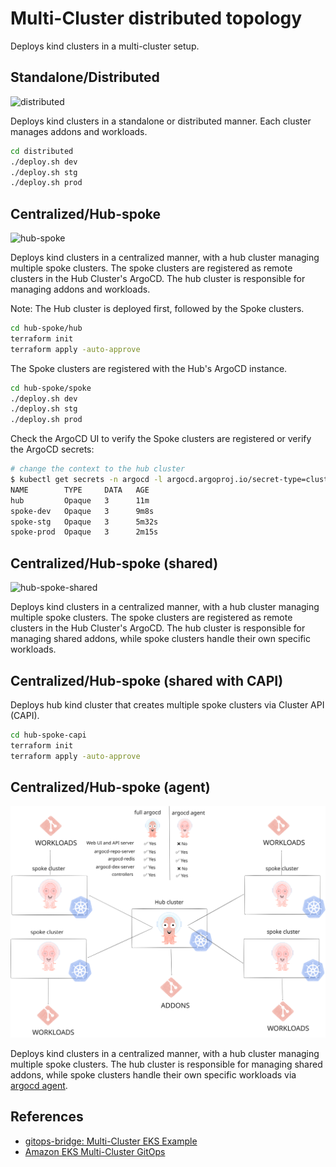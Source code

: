 # Multi-Cluster distributed topology

Deploys kind clusters in a multi-cluster setup.

## Standalone/Distributed

![distributed](../docs/assets/figures/images/argocd-distributed.svg)

Deploys kind clusters in a standalone or distributed manner. Each cluster manages addons and workloads.

```bash
cd distributed
./deploy.sh dev
./deploy.sh stg
./deploy.sh prod
```

## Centralized/Hub-spoke

![hub-spoke](../docs/assets/figures/images/hub-spoke.svg)

Deploys kind clusters in a centralized manner, with a hub cluster managing multiple spoke clusters.
The spoke clusters are registered as remote clusters in the Hub Cluster's ArgoCD.
The hub cluster is responsible for managing addons and workloads.

Note: The Hub cluster is deployed first, followed by the Spoke clusters.

```bash
cd hub-spoke/hub
terraform init
terraform apply -auto-approve
```

The Spoke clusters are registered with the Hub's ArgoCD instance.

```bash
cd hub-spoke/spoke
./deploy.sh dev
./deploy.sh stg
./deploy.sh prod
```

Check the ArgoCD UI to verify the Spoke clusters are registered or verify the ArgoCD secrets:

```bash
# change the context to the hub cluster
$ kubectl get secrets -n argocd -l argocd.argoproj.io/secret-type=cluster
NAME        TYPE     DATA   AGE
hub         Opaque   3      11m
spoke-dev   Opaque   3      9m8s
spoke-stg   Opaque   3      5m32s
spoke-prod  Opaque   3      2m15s
```

## Centralized/Hub-spoke (shared)

![hub-spoke-shared](../docs/assets/figures/images/hub-spoke-shared.svg)

Deploys kind clusters in a centralized manner, with a hub cluster managing multiple spoke clusters.
The spoke clusters are registered as remote clusters in the Hub Cluster's ArgoCD.
The hub cluster is responsible for managing shared addons, while spoke clusters handle their own specific workloads.

## Centralized/Hub-spoke (shared with CAPI)

Deploys hub kind cluster that creates multiple spoke clusters via Cluster API (CAPI).

```bash
cd hub-spoke-capi
terraform init
terraform apply -auto-approve
```

## Centralized/Hub-spoke (agent)

![agent](../docs/assets/figures/images/hub-spoke-agent.svg)

Deploys kind clusters in a centralized manner, with a hub cluster managing multiple spoke clusters.
The hub cluster is responsible for managing shared addons, while spoke clusters handle their own specific workloads via [argocd agent](https://argocd-agent.readthedocs.io/latest/).

## References

- [gitops-bridge: Multi-Cluster EKS Example](https://github.com/gitops-bridge-dev/gitops-bridge/tree/main/argocd/iac/terraform/examples/eks/multi-cluster)
- [Amazon EKS Multi-Cluster GitOps](https://www.slideshare.net/slideshow/amazon-eks-multicluster-gitopsbridgepdf/263198295)

